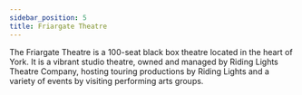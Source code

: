 ```yaml
---
sidebar_position: 5
title: Friargate Theatre
---
```


The Friargate Theatre is a 100-seat black box theatre located in the heart of York. It is a vibrant studio theatre, owned and managed by Riding Lights Theatre Company, hosting touring productions by Riding Lights and a variety of events by visiting performing arts groups.
